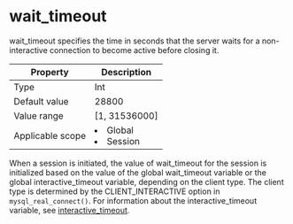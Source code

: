 # wait_timeout

wait_timeout specifies the time in seconds that the server waits for a non-interactive connection to become active before closing it.

| **Property** | **Description** |
|--------|------------------------------------------------------------------------------------------------------------|
| Type | Int |
| Default value | 28800 |
| Value range | \[1, 31536000\] |
| Applicable scope | <li> Global   <li> Session |

When a session is initiated, the value of wait_timeout for the session is initialized based on the value of the global wait_timeout variable or the global interactive_timeout variable, depending on the client type. The client type is determined by the CLIENT_INTERACTIVE option in `mysql_real_connect()`.  For information about the interactive_timeout variable, see [interactive_timeout](32.interactive_timeout-of-mysql-mode.md).
